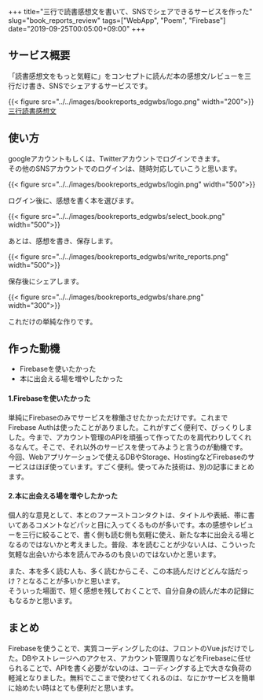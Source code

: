+++
title="三行で読書感想文を書いて、SNSでシェアできるサービスを作った"
slug="book_reports_review"
tags=["WebApp", "Poem", "Firebase"]
date="2019-09-25T00:05:00+09:00"
+++

## サービス概要
「読書感想文をもっと気軽に」をコンセプトに読んだ本の感想文/レビューを三行だけ書き、SNSでシェアするサービスです。

{{< figure src="../../images/bookreports_edgwbs/logo.png" width="200">}}
[三行読書感想文](https://bookreports.edgwbs.net)

## 使い方
googleアカウントもしくは、Twitterアカウントでログインできます。  
その他のSNSアカウントでのログインは、随時対応していこうと思います。  

{{< figure src="../../images/bookreports_edgwbs/login.png" width="500">}}

ログイン後に、感想を書く本を選びます。

{{< figure src="../../images/bookreports_edgwbs/select_book.png" width="500">}}

あとは、感想を書き、保存します。

{{< figure src="../../images/bookreports_edgwbs/write_reports.png" width="500">}}

保存後にシェアします。

{{< figure src="../../images/bookreports_edgwbs/share.png" width="300">}}

これだけの単純な作りです。

## 作った動機
- Firebaseを使いたかった
- 本に出会える場を増やしたかった

#### 1.Firebaseを使いたかった
単純にFirebaseのみでサービスを稼働させたかっただけです。これまでFirebase Authは使ったことがありました。これがすごく便利で、びっくりしました。今まで、アカウント管理のAPIを頑張って作ってたのを肩代わりしてくれるなんて。そこで、それ以外のサービスを使ってみようと言うのが動機です。  
今回、Webアプリケーションで使えるDBやStorage、HostingなどFirebaseのサービスはほぼ使っています。すごく便利。使ってみた技術は、別の記事にまとめます。  

#### 2.本に出会える場を増やしたかった
個人的な意見として、本とのファーストコンタクトは、タイトルや表紙、帯に書いてあるコメントなどパッと目に入ってくるものが多いです。本の感想やレビューを三行に絞ることで、書く側も読む側も気軽に使え、新たな本に出会える場となるのではないかと考えました。普段、本を読むことが少ない人は、こういった気軽な出会いから本を読んでみるのも良いのではないかと思います。  

また、本を多く読む人も、多く読むからこそ、この本読んだけどどんな話だっけ？となることが多いかと思います。  
そういった場面で、短く感想を残しておくことで、自分自身の読んだ本の記録にもなるかと思います。  

## まとめ
Firebaseを使うことで、実質コーディングしたのは、フロントのVue.jsだけでした。DBやストレージへのアクセス、アカウント管理周りなどをFirebaseに任せられることで、APIを書く必要がないのは、コーディングする上で大きな負荷の軽減となりました。無料でここまで使わせてくれるのは、なにかサービスを簡単に始めたい時はとても便利だと思います。


